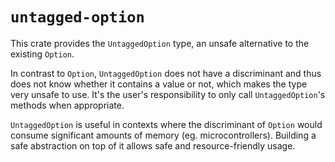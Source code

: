 # `untagged-option`

This crate provides the `UntaggedOption` type, an unsafe alternative to the existing `Option`.

In contrast to `Option`, `UntaggedOption` does not have a discriminant and thus does not know whether it contains a value or not, which makes the type very unsafe to use. It's the user's responsibility to only call `UntaggedOption`'s methods when appropriate.

`UntaggedOption` is useful in contexts where the discriminant of `Option` would consume significant amounts of memory (eg. microcontrollers). Building a safe abstraction on top of it allows safe and resource-friendly usage.
